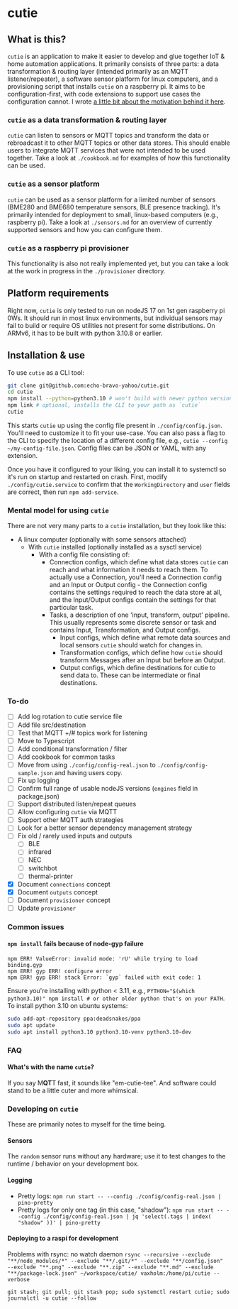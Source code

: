 # cutie

## What is this?

`cutie` is an application to make it easier to develop and glue together IoT & home automation applications. It primarily consists of three parts: a data transformation & routing layer (intended primarily as an MQTT listener/repeater), a software sensor platform for linux computers, and a provisioning script that installs `cutie` on a raspberry pi. It aims to be configuration-first, with code extensions to support use cases the configuration cannot. I wrote [a little bit about the motivation behind it here](https://blog.echobravoyahoo.net/the-problem-with-home-automation-software/).

### `cutie` as a data transformation & routing layer

`cutie` can listen to sensors or MQTT topics and transform the data or rebroadcast it to other MQTT topics or other data stores. This should enable users to integrate MQTT services that were not intended to be used together. Take a look at `./cookbook.md` for examples of how this functionality can be used.

### `cutie` as a sensor platform

`cutie` can be used as a sensor platform for a limited number of sensors (BME280 and BME680 temperature sensors, BLE presence tracking). It's primarily intended for deployment to small, linux-based computers (e.g., raspberry pi). Take a look at `./sensors.md` for an overview of currently supported sensors and how you can configure them.

### `cutie` as a raspberry pi provisioner

This functionality is also not really implemented yet, but you can take a look at the work in progress in the `./provisioner` directory.

## Platform requirements

Right now, `cutie` is only tested to run on nodeJS 17 on 1st gen raspberry pi 0Ws. It should run in most linux environments, but individual sensors may fail to build or require OS utilities not present for some distributions. On ARMv6, it has to be built with python 3.10.8 or earlier.

## Installation & use

To use `cutie` as a CLI tool:

```bash
git clone git@github.com:echo-bravo-yahoo/cutie.git
cd cutie
npm install --python=python3.10 # won't build with newer python versions on ARMv6
npm link # optional, installs the CLI to your path as `cutie`
cutie
```

This starts `cutie` up using the config file present in `./config/config.json`. You'll need to customize it to fit your use-case. You can also pass a flag to the CLI to specify the location of a different config file, e.g., `cutie --config ~/my-config-file.json`. Config files can be JSON or YAML, with any extension.

Once you have it configured to your liking, you can install it to systemctl so it's run on startup and restarted on crash. First, modify `./config/cutie.service` to confirm that the `WorkingDirectory` and `user` fields are correct, then run `npm add-service`.

### Mental model for using `cutie`

There are not very many parts to a `cutie` installation, but they look like this:

- A linux computer (optionally with some sensors attached)
  - With `cutie` installed (optionally installed as a sysctl service)
    - With a config file consisting of:
      - Connection configs, which define what data stores `cutie` can reach and what information it needs to reach them. To actually use a Connection, you'll need a Connection config and an Input or Output config - the Connection config contains the settings required to reach the data store at all, and the Input/Output configs contain the settings for that particular task.
      - Tasks, a description of one 'input, transform, output' pipeline. This usually represents some discrete sensor or task and contains Input, Transformation, and Output configs.
        - Input configs, which define what remote data sources and local sensors `cutie` should watch for changes in.
        - Transformation configs, which define how `cutie` should transform Messages after an Input but before an Output.
        - Output configs, which define destinations for cutie to send data to. These can be intermediate or final destinations.

### To-do

- [ ] Add log rotation to cutie service file
- [ ] Add file src/destination
- [ ] Test that MQTT +/# topics work for listening
- [ ] Move to Typescript
- [ ] Add conditional transformation / filter
- [ ] Add cookbook for common tasks
- [ ] Move from using `./config/config-real.json` to `./config/config-sample.json` and having users copy.
- [ ] Fix up logging
- [ ] Confirm full range of usable nodeJS versions (`engines` field in package.json)
- [ ] Support distributed listen/repeat queues
- [ ] Allow configuring `cutie` via MQTT
- [ ] Support other MQTT auth strategies
- [ ] Look for a better sensor dependency management strategy
- [ ] Fix old / rarely used inputs and outputs
  - [ ] BLE
  - [ ] infrared
  - [ ] NEC
  - [ ] switchbot
  - [ ] thermal-printer
- [x] Document `connections` concept
- [x] Document `outputs` concept
- [ ] Document `provisioner` concept
- [ ] Update `provisioner`

### Common issues

#### `npm install` fails because of node-gyp failure

```
npm ERR! ValueError: invalid mode: 'rU' while trying to load binding.gyp
npm ERR! gyp ERR! configure error
npm ERR! gyp ERR! stack Error: `gyp` failed with exit code: 1
```

Ensure you're installing with python < 3.11, e.g., `PYTHON="$(which python3.10)" npm install # or other older python that's on your PATH`. To install python 3.10 on ubuntu systems:
```bash
sudo add-apt-repository ppa:deadsnakes/ppa
sudo apt update
sudo apt install python3.10 python3.10-venv python3.10-dev
```

### FAQ

#### What's with the name `cutie`?

If you say M**QT**T fast, it sounds like "em-cutie-tee". And software could stand to be a little cuter and more whimsical.

### Developing on `cutie`

These are primarily notes to myself for the time being.

#### Sensors

The `random` sensor runs without any hardware; use it to test changes to the runtime / behavior on your development box.

#### Logging

- Pretty logs: `npm run start -- --config ./config/config-real.json | pino-pretty`
- Pretty logs for only one tag (in this case, "shadow"): `npm run start -- --config ./config/config-real.json | jq 'select(.tags | index( "shadow" ))' | pino-pretty`

#### Deploying to a raspi for development

Problems with rsync: no watch daemon
`rsync --recursive --exclude "**/node_modules/*" --exclude "**/.git/*" --exclude "**/config.json"  --exclude "**.png" --exclude "**.zip" --exclude "**.md" --exclude "**/package-lock.json" ~/workspace/cutie/ vaxholm:/home/pi/cutie --verbose`

`git stash; git pull; git stash pop; sudo systemctl restart cutie; sudo journalctl -u cutie --follow`
